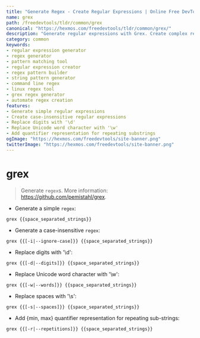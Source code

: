 ```yaml
---
title: "Generate Regex - Create Regular Expressions | Online Free DevTools by Hexmos"
name: grex
path: /freedevtools/tldr/common/grex
canonical: "https://hexmos.com/freedevtools/tldr/common/grex/"
description: "Generate regular expressions with Grex. Create complex regex patterns effortlessly. Free online tool, no registration required. Perfect for developers and sysadmins."
category: common
keywords:
- regular expression generator
- regex generator
- pattern matching tool
- regular expression creator
- regex pattern builder
- string pattern generator
- command line regex
- linux regex tool
- grex regex generator
- automate regex creation
features:
- Generate simple regular expressions
- Create case-insensitive regular expressions
- Replace digits with '\d'
- Replace Unicode word character with '\w'
- Add quantifier representation for repeating substrings
ogImage: "https://hexmos.com/freedevtools/site-banner.png"
twitterImage: "https://hexmos.com/freedevtools/site-banner.png"
---
```


# grex

> Generate `regex`s.
> More information: <https://github.com/pemistahl/grex>.

- Generate a simple `regex`:

`grex {{space_separated_strings}}`

- Generate a case-insensitive `regex`:

`grex {{[-i|--ignore-case]}} {{space_separated_strings}}`

- Replace digits with '\d':

`grex {{[-d|--digits]}} {{space_separated_strings}}`

- Replace Unicode word character with '\w':

`grex {{[-w|--words]}} {{space_separated_strings}}`

- Replace spaces with '\s':

`grex {{[-s|--spaces]}} {{space_separated_strings}}`

- Add {min, max} quantifier representation for repeating sub-strings:

`grex {{[-r|--repetitions]}} {{space_separated_strings}}`
